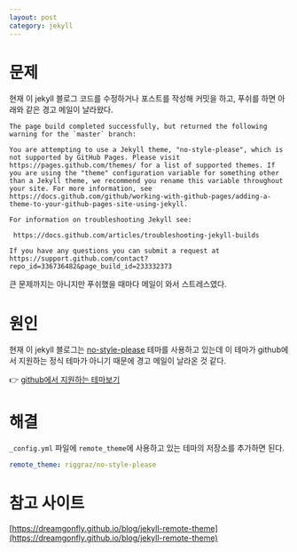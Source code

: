 ```yaml
---
layout: post
category: jekyll 
---
```


# 문제

현재 이 jekyll 블로그 코드를 수정하거나 포스트를 작성해 커밋을 하고, 푸쉬를 하면 아래와 같은 경고 메일이 날라왔다.

```text
The page build completed successfully, but returned the following warning for the `master` branch:

You are attempting to use a Jekyll theme, "no-style-please", which is not supported by GitHub Pages. Please visit https://pages.github.com/themes/ for a list of supported themes. If you are using the "theme" configuration variable for something other than a Jekyll theme, we recommend you rename this variable throughout your site. For more information, see https://docs.github.com/github/working-with-github-pages/adding-a-theme-to-your-github-pages-site-using-jekyll.

For information on troubleshooting Jekyll see:

 https://docs.github.com/articles/troubleshooting-jekyll-builds

If you have any questions you can submit a request at https://support.github.com/contact?repo_id=336736482&page_build_id=233332373
```

큰 문제까지는 아니지만 푸쉬했을 때마다 메일이 와서 스트레스였다. 

# 원인

현재 이 jekyll 블로그는 [no-style-please](https://github.com/riggraz/no-style-please) 테마를 사용하고 있는데 이 테마가 github에서 지원하는 정식 테마가 아니기 때문에 경고 메일이 날라온 것 같다. 

👉 [github에서 지원하는 테마보기](https://pages.github.com/themes/)

# 해결

`_config.yml` 파일에 `remote_theme`에 사용하고 있는 테마의 저장소를 추가하면 된다.

```yaml
remote_theme: riggraz/no-style-please
```

# 참고 사이트

[https://dreamgonfly.github.io/blog/jekyll-remote-theme](https://dreamgonfly.github.io/blog/jekyll-remote-theme)
